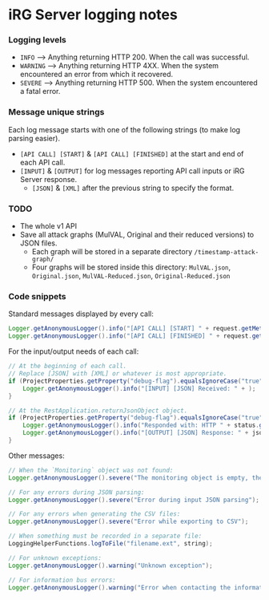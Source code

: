 # iRG Server logging notes

### Logging levels
* `INFO` ⟶ Anything returning HTTP 200. When the call was successful.
* `WARNING` ⟶ Anything returning HTTP 4XX. When the system encountered an error from which it recovered.
* `SEVERE` ⟶ Anything returning HTTP 500. When the system encountered a fatal error.

### Message unique strings

Each log message starts with one of the following strings (to make log parsing easier).
* `[API CALL] [START]` \& `[API CALL] [FINISHED]` at the start and end of each API call.
* `[INPUT]` \& `[OUTPUT]` for log messages reporting API call inputs or iRG Server response.
    * `[JSON]` \& `[XML]` after the previous string to specify the format.

### TODO
* The whole v1 API
* Save all attack graphs (MulVAL, Original and their reduced versions) to JSON files.
    * Each graph will be stored in a separate directory `/timestamp-attack-graph/`
    * Four graphs will be stored inside this directory: `MulVAL.json`, `Original.json`, `MulVAL-Reduced.json`, `Original-Reduced.json`

### Code snippets

Standard messages displayed by every call:
```java
Logger.getAnonymousLogger().info("[API CALL] [START] " + request.getMethod() + ":/v2/NAME, Source: " + request.getRemoteAddr() + ", Timestamp: " + LoggingHelperFunctions.getCurrentTimeString());
Logger.getAnonymousLogger().info("[API CALL] [FINISHED] " + request.getMethod() + ":/v2/NAME, Source: " + request.getRemoteAddr() + ", Timestamp: " + LoggingHelperFunctions.getCurrentTimeString());
```

For the input/output needs of each call:
```java
// At the beginning of each call.
// Replace [JSON] with [XML] or whatever is most appropriate.
if (ProjectProperties.getProperty("debug-flag").equalsIgnoreCase("true")) {
    Logger.getAnonymousLogger().info("[INPUT] [JSON] Received: " + );
}

// At the RestApplication.returnJsonObject object.
if (ProjectProperties.getProperty("debug-flag").equalsIgnoreCase("true")) {
    Logger.getAnonymousLogger().info("Responded with: HTTP " + status.getStatusCode() + " " + status.getReasonPhrase());
    Logger.getAnonymousLogger().info("[OUTPUT] [JSON] Response: " + jsonObject);
}
```

Other messages:
```java
// When the `Monitoring` object was not found:
Logger.getAnonymousLogger().severe("The monitoring object is empty, the system was not initialized");

// For any errors during JSON parsing:
Logger.getAnonymousLogger().severe("Error during input JSON parsing");

// For any errors when generating the CSV files:
Logger.getAnonymousLogger().severe("Error while exporting to CSV");

// When something must be recorded in a separate file:
LoggingHelperFunctions.logToFile("filename.ext", string);

// For unknown exceptions:
Logger.getAnonymousLogger().warning("Unknown exception");

// For information bus errors:
Logger.getAnonymousLogger().warning("Error when contacting the information bus");
```
